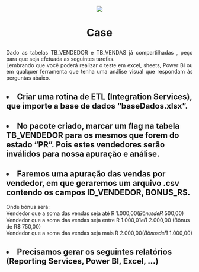 <p align="center"><img src="https://media-exp1.licdn.com/dms/image/C4D0BAQGb8_oLQ1MyUA/company-logo_200_200/0?e=2159024400&v=beta&t=9B6o6krvcHzXfbzlOijhg2syo_kyGzBMlRmRH8UKBBY"></p>

<h1><b><p align="center">Case</p></b></h1>
<p align="justify">Dado as tabelas TB_VENDEDOR e TB_VENDAS já compartilhadas , peço para que seja efetuada as seguintes tarefas.</br>
Lembrando que você poderá realizar o teste em excel, sheets, Power BI ou em qualquer ferramenta que tenha uma análise visual que respondam às perguntas abaixo.</p>

<h2><li><b>Criar uma rotina de ETL (Integration Services), que importe a base de dados “baseDados.xlsx”.</b></li></h2>
<h2><li><b> No pacote criado, marcar um flag na tabela TB_VENDEDOR para os mesmos que forem do estado “PR”. Pois estes vendedores serão inválidos para nossa apuração e análise.</b></li></h2>
<h2><li><b>Faremos uma apuração das vendas por vendedor, em que geraremos um arquivo .csv contendo os campos ID_VENDEDOR, BONUS_R$.</b></li></h2>
Onde bônus será:</br>
Vendedor que a soma das vendas seja até R 1.000,00(𝐵ô𝑛𝑢𝑠𝑑𝑒𝑅  500,00)</br>
Vendedor que a soma das vendas seja entre R 1.000,01𝑒𝑅  2.000,00 (Bônus de R$ 750,00)</br>
Vendedor que a soma das vendas seja mais R 2.000,00(𝐵ô𝑛𝑢𝑠𝑑𝑒𝑅  1.000,00)</br>
<h2><li><b>Precisamos gerar os seguintes relatórios (Reporting Services, Power BI, Excel, ...)</b></li></h2>